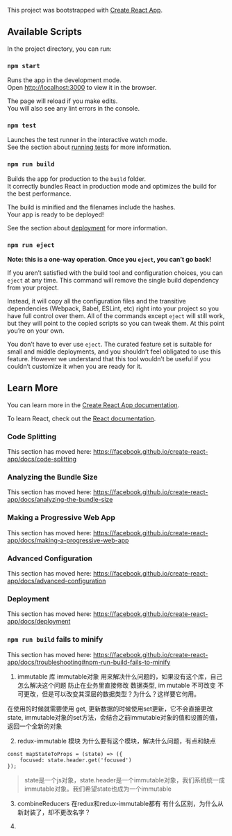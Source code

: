 This project was bootstrapped with [Create React App](https://github.com/facebook/create-react-app).

## Available Scripts

In the project directory, you can run:

### `npm start`

Runs the app in the development mode.<br>
Open [http://localhost:3000](http://localhost:3000) to view it in the browser.

The page will reload if you make edits.<br>
You will also see any lint errors in the console.

### `npm test`

Launches the test runner in the interactive watch mode.<br>
See the section about [running tests](https://facebook.github.io/create-react-app/docs/running-tests) for more information.

### `npm run build`

Builds the app for production to the `build` folder.<br>
It correctly bundles React in production mode and optimizes the build for the best performance.

The build is minified and the filenames include the hashes.<br>
Your app is ready to be deployed!

See the section about [deployment](https://facebook.github.io/create-react-app/docs/deployment) for more information.

### `npm run eject`

**Note: this is a one-way operation. Once you `eject`, you can’t go back!**

If you aren’t satisfied with the build tool and configuration choices, you can `eject` at any time. This command will remove the single build dependency from your project.

Instead, it will copy all the configuration files and the transitive dependencies (Webpack, Babel, ESLint, etc) right into your project so you have full control over them. All of the commands except `eject` will still work, but they will point to the copied scripts so you can tweak them. At this point you’re on your own.

You don’t have to ever use `eject`. The curated feature set is suitable for small and middle deployments, and you shouldn’t feel obligated to use this feature. However we understand that this tool wouldn’t be useful if you couldn’t customize it when you are ready for it.

## Learn More

You can learn more in the [Create React App documentation](https://facebook.github.io/create-react-app/docs/getting-started).

To learn React, check out the [React documentation](https://reactjs.org/).

### Code Splitting

This section has moved here: https://facebook.github.io/create-react-app/docs/code-splitting

### Analyzing the Bundle Size

This section has moved here: https://facebook.github.io/create-react-app/docs/analyzing-the-bundle-size

### Making a Progressive Web App

This section has moved here: https://facebook.github.io/create-react-app/docs/making-a-progressive-web-app

### Advanced Configuration

This section has moved here: https://facebook.github.io/create-react-app/docs/advanced-configuration

### Deployment

This section has moved here: https://facebook.github.io/create-react-app/docs/deployment

### `npm run build` fails to minify

This section has moved here: https://facebook.github.io/create-react-app/docs/troubleshooting#npm-run-build-fails-to-minify



1. immutable 库
 immutable对象 用来解决什么问题的，如果没有这个库，自己怎么解决这个问题
 防止在业务里直接修改 数据类型, im mutable 不可改变 不可更改，但是可以改变其深层的数据类型？为什么？这样要它何用。


在使用的时候就需要使用 get, 更新数据的时候使用set更新，它不会直接更改state, immutable对象的set方法，会结合之前immutable对象的值和设置的值，返回一个全新的对象

2. redux-immutable 模块
为什么要有这个模块，解决什么问题，有点和缺点 

```
const mapStateToProps = (state) => ({
    focused: state.header.get('focused')
});
```

> state是一个js对象，state.header是一个immutable对象，我们系统统一成immutable对象。我们希望state也成为一个immutable 

3. combineReducers 在redux和redux-immutable都有
有什么区别，为什么从新封装了，却不更改名字？

4. 

